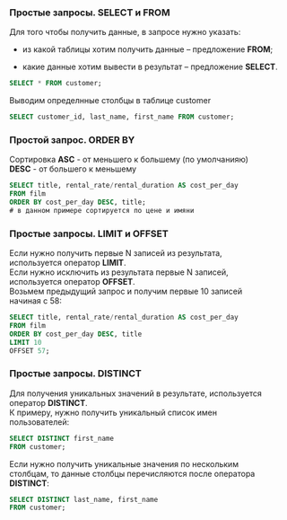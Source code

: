 ### Простые запросы. SELECT и FROM

Для того чтобы получить данные, в запросе нужно указать:

- из какой таблицы хотим получить данные – предложение **FROM**;

- какие данные хотим вывести в результат – предложение **SELECT**.
  
```sql
SELECT * FROM customer;
```

Выводим определнные столбцы в таблице customer
```sql
SELECT customer_id, last_name, first_name FROM customer;
```

### Простой запрос. ORDER BY  

Сортировка **ASC** - от меньшего к большему (по умолчанияю)  
**DESC** - от большего к меньшему  
```sql
SELECT title, rental_rate/rental_duration AS cost_per_day
FROM film
ORDER BY cost_per_day DESC, title;
# в данном примере сортируется по цене и имяни
```
### Простые запросы. LIMIT и OFFSET  
Если нужно получить первые N записей из результата,  
используется оператор **LIMIT**.  
Если нужно исключить из результата первые N записей,  
используется оператор **OFFSET**.  
Возьмем предыдущий запрос и получим первые 10 записей  
начиная с 58:  
```sql
SELECT title, rental_rate/rental_duration AS cost_per_day
FROM film
ORDER BY cost_per_day DESC, title
LIMIT 10
OFFSET 57;
```

### Простые запросы. DISTINCT  
Для получения уникальных значений в результате, используется  
оператор **DISTINCT**.  
К примеру, нужно получить уникальный список имен  
пользователей:  
```sql
SELECT DISTINCT first_name
FROM customer;
```

Если нужно получить уникальные значения по нескольким  
столбцам, то данные столбцы перечисляются после оператора  
**DISTINCT**:  
```sql
SELECT DISTINCT last_name, first_name
FROM customer;
```


